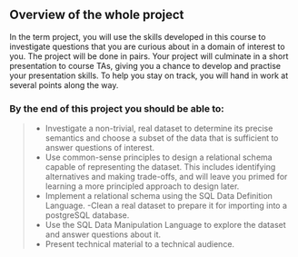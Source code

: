 ## Overview of the whole project
In the term project, you will use the skills developed in this course to investigate questions that you are curious about in a domain of interest to you. The project will be done in pairs.
Your project will culminate in a short presentation to course TAs, giving you a chance to develop and practise your presentation skills. To help you stay on track, you will hand in work at several points along the way.
### By the end of this project you should be able to:
> - Investigate a non-trivial, real dataset to determine its precise semantics and choose a subset of the data that is sufficient to answer questions of interest.
> - Use common-sense principles to design a relational schema capable of representing the dataset. This includes identifying alternatives and making trade-offs, and will leave you primed for learning a more principled approach to design later.
> - Implement a relational schema using the SQL Data Definition Language.
> -Clean a real dataset to prepare it for importing into a postgreSQL database.
> - Use the SQL Data Manipulation Language to explore the dataset and answer questions about it.
> - Present technical material to a technical audience.
